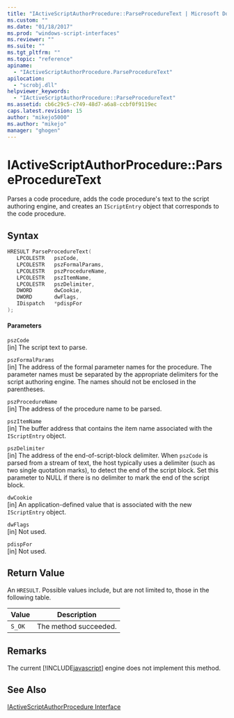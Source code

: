 ```yaml
---
title: "IActiveScriptAuthorProcedure::ParseProcedureText | Microsoft Docs"
ms.custom: ""
ms.date: "01/18/2017"
ms.prod: "windows-script-interfaces"
ms.reviewer: ""
ms.suite: ""
ms.tgt_pltfrm: ""
ms.topic: "reference"
apiname: 
  - "IActiveScriptAuthorProcedure.ParseProcedureText"
apilocation: 
  - "scrobj.dll"
helpviewer_keywords: 
  - "IActiveScriptAuthorProcedure::ParseProcedureText"
ms.assetid: cb6c29c5-c749-48d7-a6a8-ccbf0f9119ec
caps.latest.revision: 15
author: "mikejo5000"
ms.author: "mikejo"
manager: "ghogen"
---
```

# IActiveScriptAuthorProcedure::ParseProcedureText
Parses a code procedure, adds the code procedure's text to the script authoring engine, and creates an `IScriptEntry` object that corresponds to the code procedure.  
  
## Syntax  
  
```cpp
HRESULT ParseProcedureText(  
   LPCOLESTR   pszCode,  
   LPCOLESTR   pszFormalParams,  
   LPCOLESTR   pszProcedureName,  
   LPCOLESTR   pszItemName,  
   LPCOLESTR   pszDelimiter,  
   DWORD       dwCookie,  
   DWORD       dwFlags,  
   IDispatch   *pdispFor  
);  
```  
  
#### Parameters  
 `pszCode`  
 [in] The script text to parse.  
  
 `pszFormalParams`  
 [in] The address of the formal parameter names for the procedure. The parameter names must be separated by the appropriate delimiters for the script authoring engine. The names should not be enclosed in the parentheses.  
  
 `pszProcedureName`  
 [in] The address of the procedure name to be parsed.  
  
 `pszItemName`  
 [in] The buffer address that contains the item name associated with the `IScriptEntry` object.  
  
 `pszDelimiter`  
 [in] The address of the end-of-script-block delimiter. When `pszCode` is parsed from a stream of text, the host typically uses a delimiter (such as two single quotation marks), to detect the end of the script block. Set this parameter to NULL if there is no delimiter to mark the end of the script block.  
  
 `dwCookie`  
 [in] An application-defined value that is associated with the new `IScriptEntry` object.  
  
 `dwFlags`  
 [in] Not used.  
  
 `pdispFor`  
 [in] Not used.  
  
## Return Value  
 An `HRESULT`. Possible values include, but are not limited to, those in the following table.  
  
|Value|Description|  
|-----------|-----------------|  
|`S_OK`|The method succeeded.|  
  
## Remarks  
 The current [!INCLUDE[javascript](../../javascript/includes/javascript-md.md)] engine does not implement this method.  
  
## See Also  
 [IActiveScriptAuthorProcedure Interface](../../winscript/reference/iactivescriptauthorprocedure-interface.md)